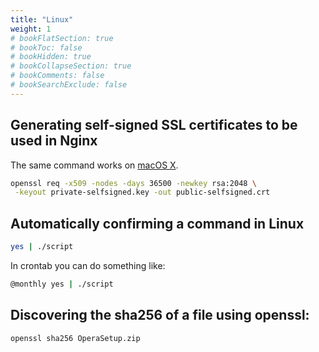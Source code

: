 ```yaml
---
title: "Linux"
weight: 1
# bookFlatSection: true
# bookToc: false
# bookHidden: true
# bookCollapseSection: true
# bookComments: false
# bookSearchExclude: false
---
```

## Generating self-signed SSL certificates to be used in Nginx

The same command works on [macOS X](../macOS+X/). 

``` bash
openssl req -x509 -nodes -days 36500 -newkey rsa:2048 \
 -keyout private-selfsigned.key -out public-selfsigned.crt
```

## Automatically confirming a command in Linux

``` bash
yes | ./script
```

In crontab you can do something like:

``` bash
@monthly yes | ./script
```

## Discovering the sha256 of a file using openssl:
```bash
openssl sha256 OperaSetup.zip
```
